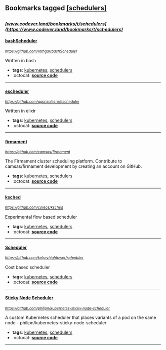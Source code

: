 ## Bookmarks tagged [[schedulers]](https://www.codever.land/search?q=[schedulers])

_<sup><sup>[www.codever.land/bookmarks/t/schedulers](https://www.codever.land/bookmarks/t/schedulers)</sup></sup>_
---
#### [bashScheduler](https://github.com/rothgar/bashScheduler)
_<sup>https://github.com/rothgar/bashScheduler</sup>_

Written in bash
* **tags**: [kubernetes](../tagged/kubernetes.md), [schedulers](../tagged/schedulers.md)
* :octocat: **[source code](https://github.com/rothgar/bashScheduler)**
---
#### [escheduler](https://github.com/agonzalezro/escheduler)
_<sup>https://github.com/agonzalezro/escheduler</sup>_

Written in elixir
* **tags**: [kubernetes](../tagged/kubernetes.md), [schedulers](../tagged/schedulers.md)
* :octocat: **[source code](https://github.com/agonzalezro/escheduler)**
---
#### [firmament](https://github.com/camsas/firmament)
_<sup>https://github.com/camsas/firmament</sup>_

The Firmament cluster scheduling platform. Contribute to camsas/firmament development by creating an account on GitHub.
* **tags**: [kubernetes](../tagged/kubernetes.md), [schedulers](../tagged/schedulers.md)
* :octocat: **[source code](https://github.com/camsas/firmament)**
---
#### [ksched](https://github.com/coreos/ksched)
_<sup>https://github.com/coreos/ksched</sup>_

Experimental flow based scheduler
* **tags**: [kubernetes](../tagged/kubernetes.md), [schedulers](../tagged/schedulers.md)
* :octocat: **[source code](https://github.com/coreos/ksched)**
---
#### [Scheduler](https://github.com/kelseyhightower/scheduler)
_<sup>https://github.com/kelseyhightower/scheduler</sup>_

Cost based scheduler
* **tags**: [kubernetes](../tagged/kubernetes.md), [schedulers](../tagged/schedulers.md)
* :octocat: **[source code](https://github.com/kelseyhightower/scheduler)**
---
#### [Sticky Node Scheduler](https://github.com/philipn/kubernetes-sticky-node-scheduler)
_<sup>https://github.com/philipn/kubernetes-sticky-node-scheduler</sup>_

A custom Kubernetes scheduler that places variants of a pod on the same node - philipn/kubernetes-sticky-node-scheduler
* **tags**: [kubernetes](../tagged/kubernetes.md), [schedulers](../tagged/schedulers.md)
* :octocat: **[source code](https://github.com/philipn/kubernetes-sticky-node-scheduler)**
---

